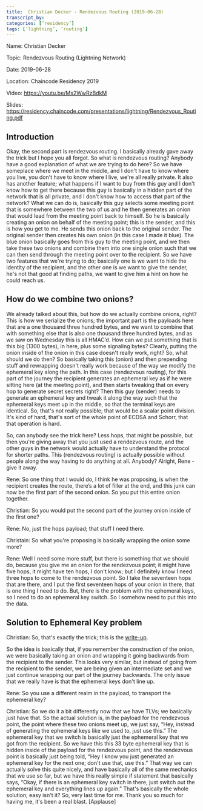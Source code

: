 ```yaml
---
title:  Christian Decker - Rendezvous Routing (2019-06-28)
transcript_by: 
categories: [‘residency’]
tags: [‘lightning’, ‘routing’]
---
```


Name: Christian Decker

Topic: Rendezvous Routing (Lightning Network)

Date: 2019-06-28

Location: Chaincode Residency 2019

Video: <https://youtu.be/Ms2WwRzBdkM>

Slides: <https://residency.chaincode.com/presentations/lightning/Rendezvous_Routing.pdf>

## Introduction

Okay, the second part is rendezvous routing. I basically already gave away the trick but I hope you all forgot. So what is rendezvous routing? Anybody have a good explanation of what we are trying to do here? So we have someplace where we meet in the middle, and I don't have to know where you live, you don't have to know where I live, we're all really private. It also has another feature; what happens if I want to buy from this guy and I don't know how to get there because this guy is basically in a hidden part of the network that is all private, and I don't know how to access that part of the network? What we can do is, basically this guy selects some meeting point that is somewhere between the two of us and he then generates an onion that would lead from the meeting point back to himself. So he is basically creating an onion on behalf of the meeting point; this is the sender, and this is how you get to me. He sends this onion back to the original sender. The original sender then creates his own onion (in this case I made it blue). The blue onion basically goes from this guy to the meeting point, and we then take these two onions and combine them into one single onion such that we can then send through the meeting point over to the recipient. So we have two features that we're trying to do; basically one is we want to hide the identity of the recipient, and the other one is we want to give the sender, he's not that good at finding paths, we want to give him a hint on how he could reach us.

## How do we combine two onions?

We already talked about this, but how do we actually combine onions, right? This is how we serialize the onions; the important part is the payloads here that are a one thousand three hundred bytes, and we want to combine that with something else that is also one thousand three hundred bytes, and as we saw on Wednesday this is all HMAC’d. How can we put something that is this big (1300 bytes), in here, plus some signaling bytes? Clearly, putting the onion inside of the onion in this case doesn't really work, right? So, what should we do then? So basically taking this (onion) and then prepending stuff and rewrapping doesn't really work because of the way we modify the ephemeral key along the path. In this case (rendezvous routing), for this part of the journey the recipient generates an ephemeral key as if he were sitting here (at the meeting point), and then starts tweaking that on every hop to generate secret secrets right? Then this guy (sender) needs to generate an ephemeral  key and tweak it along the way such that the ephemeral keys meet up in the middle, so that the terminal keys are identical. So, that's not really possible; that would be a scalar point division. It's kind of hard, that's sort of the whole point of ECDSA and Schorr, that that operation is hard. 

So, can anybody see the trick here? Less hops, that might be possible, but then you're giving away that you just used a rendezvous route, and the other guys in the network would actually have to understand the protocol for shorter paths. This (rendezvous routing) is actually possible without people along the way having to do anything at all. Anybody? Alright, Rene - give it away. 

Rene: So one thing that I would do, I think he was proposing, is when the recipient creates the route, there’s a lot of filler at the end, and this junk can now be the first part of the second onion. So you put this entire onion together.

Christian: So you would put the second part of the journey onion inside of the first one? 

Rene: No, just the hops payload; that stuff I need there.

Christain: So what you're proposing is basically wrapping the onion some more?

Rene: Well I need some more stuff, but there is something that we should do, because you give me an onion for the rendezvous point; it might have five hops, it might have ten hops, I don't know; but I definitely know I need three hops to come to the rendezvous point. So I take the seventeen hops that are there, and I put the first seventeen hops of your onion in there, that is one thing I need to do. But, there is the problem with the ephemeral keys, so I need to do an ephemeral key switch. So I somehow need to put this into the data.

## Solution to Ephemeral Key problem

Christian: So, that's exactly the trick; this is the [write-up](https://github.com/lightningnetwork/lightning-rfc/wiki/Rendez-vous-mechanism-on-top-of-Sphinx).

So the idea is basically that, if you remember the construction of the onion, we were basically taking an onion and wrapping it going backwards from the recipient to the sender. This looks very similar, but instead of going from the recipient to the sender, we are being given an intermediate set and we just continue wrapping our part of the journey backwards. The only issue that we really have is that the ephemeral keys don't line up.

Rene: So you use a different realm in the payload, to transport the ephemeral key? 

Christian: So we do it a bit differently now that we have TLVs; we basically just have that. So the actual solution is, in the payload for the rendezvous point, the point where these two onions meet up, we just say, “Hey, instead of generating the ephemeral keys like we used to, just use this.” The ephemeral key that we switch is basically just the ephemeral key that we got from the recipient. So we have this this 33 byte ephemeral key that is hidden inside of the payload for the rendezvous point, and the rendezvous point is basically just being told, “Hey I know you just generated an ephemeral key for the next one; don't use that, use this.” That way we can actually solve this quite nicely, and have basically all of the same mechanics that we use so far, but we have this really simple if statement that basically says, “Okay, if there is an ephemeral key switch in there, just switch out the ephemeral key and everything lines up again.” That's basically the whole solution; easy isn't it? So, very last time for me. Thank you so much for having me, it's been a real blast. [Applause]

